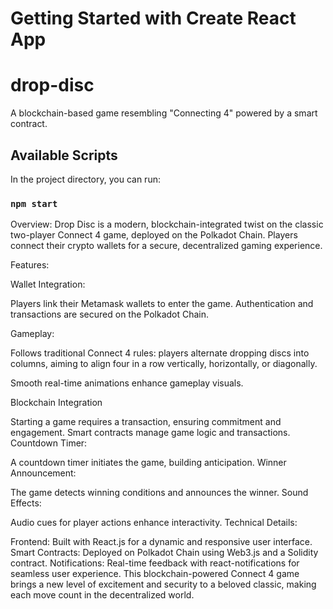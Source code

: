 # Getting Started with Create React App


# drop-disc
A blockchain-based game resembling "Connecting 4" powered by a smart contract.


## Available Scripts

In the project directory, you can run:

### `npm start`


Overview:
Drop Disc is a modern, blockchain-integrated twist on the classic two-player Connect 4 game, deployed on the Polkadot Chain. Players connect their crypto wallets for a secure, decentralized gaming experience.

Features:

Wallet Integration:

Players link their Metamask wallets to enter the game.
Authentication and transactions are secured on the Polkadot Chain.

Gameplay:

Follows traditional Connect 4 rules: players alternate dropping discs into columns, aiming to align four in a row vertically, horizontally, or diagonally.

Smooth real-time animations enhance gameplay visuals.

Blockchain Integration

Starting a game requires a transaction, ensuring commitment and engagement.
Smart contracts manage game logic and transactions.
Countdown Timer:

A countdown timer initiates the game, building anticipation.
Winner Announcement:

The game detects winning conditions and announces the winner.
Sound Effects:

Audio cues for player actions enhance interactivity.
Technical Details:

Frontend: Built with React.js for a dynamic and responsive user interface.
Smart Contracts: Deployed on Polkadot Chain using Web3.js and a Solidity contract.
Notifications: Real-time feedback with react-notifications for seamless user experience.
This blockchain-powered Connect 4 game brings a new level of excitement and security to a beloved classic, making each move count in the decentralized world.
